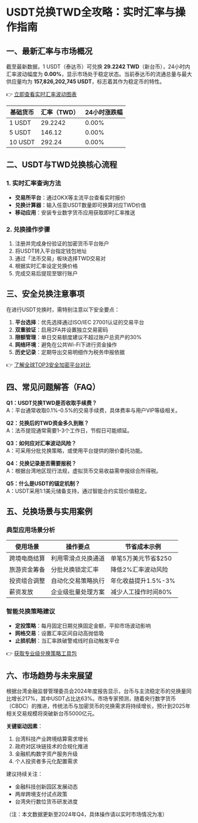 # USDT兑换TWD全攻略：实时汇率与操作指南

## 一、最新汇率与市场概况

截至最新数据，1 USDT（泰达币）可兑换 **29.2242 TWD**（新台币），24小时内汇率波动幅度为 **0.00%**，显示市场处于稳定状态。当前泰达币的流通总量与最大供应量均为 **157,826,202,745 USDT**，标志着其作为稳定币的特性。

👉 [立即查看实时汇率波动图表](https://bit.ly/okx_welcome)

| 基础货币 | 汇率（TWD） | 24小时涨跌幅 |
|---------|------------|-------------|
| 1 USDT  | 29.2242    | 0.00%       |
| 5 USDT  | 146.12     | 0.00%       |
| 10 USDT | 292.24     | 0.00%       |

## 二、USDT与TWD兑换核心流程

### 1. 实时汇率查询方法
- **交易所平台**：通过OKX等主流平台查看实时报价
- **兑换计算器**：输入任意USDT数量即可换算对应TWD价值
- **移动应用**：安装专业数字货币应用获取即时汇率推送

### 2. 兑换操作步骤
1. 注册并完成身份验证的加密货币平台账户
2. 将USDT转入平台指定钱包地址
3. 通过「法币交易」板块选择TWD交易对
4. 根据实时汇率设定兑换价格
5. 完成交易后提现至银行账户

## 三、安全兑换注意事项

在进行USDT兑换时，需特别注意以下安全要点：

1. **平台选择**：优先选择通过ISO/IEC 27001认证的交易平台
2. **双重验证**：启用2FA并设置独立交易密码
3. **限额管理**：单日交易额度建议不超过账户总资产的30%
4. **网络环境**：避免在公共Wi-Fi下进行资金操作
5. **历史记录**：定期导出交易明细作为税务申报依据

👉 [了解全球TOP3安全加密平台对比](https://bit.ly/okx_welcome)

## 四、常见问题解答（FAQ）

**Q1：USDT兑换TWD是否收取手续费？**  
A：平台通常收取0.1%-0.5%的交易手续费，具体费率与用户VIP等级相关。

**Q2：兑换后的TWD资金多久到账？**  
A：法币提现通常需要1-3个工作日，节假日可能顺延。

**Q3：如何应对汇率波动风险？**  
A：可采用分批兑换策略，或使用平台提供的限价委托功能。

**Q4：兑换记录是否需要报税？**  
A：根据台湾地区现行法规，虚拟货币交易收益需申报综合所得税。

**Q5：什么是USDT的锚定机制？**  
A：USDT采用1:1美元储备支持，通过智能合约实现价值稳定。

## 五、兑换场景与实用案例

### 典型应用场景分析

| 使用场景       | 操作要点                  | 节省成本示例          |
|----------------|---------------------------|-----------------------|
| 跨境电商结算   | 利用零滑点兑换通道        | 单笔5万美元节省$250   |
| 旅游资金筹备   | 分批兑换锁定汇率          | 降低2%汇率波动风险     |
| 投资组合调整   | 自动化交易策略执行        | 年化收益提升1.5%-3%   |
| 薪资发放       | 企业级批量处理方案        | 减少人工操作时间80%   |

### 智能兑换策略建议
- **定投策略**：每月固定日期兑换固定金额，平抑市场波动影响
- **网格交易**：设置汇率区间自动高抛低吸
- **止损机制**：当汇率跌破警戒线时自动触发平仓

👉 [获取专业级兑换策略工具包](https://bit.ly/okx_welcome)

## 六、市场趋势与未来展望

根据台湾金融监督管理委员会2024年度报告显示，台币与主流稳定币的兑换量同比增长217%，其中USDT占比达63%。市场专家预测，随着央行数字货币（CBDC）的推进，传统法币与加密货币的兑换需求将持续增长，预计到2025年相关交易规模将突破新台币5000亿元。

**关键驱动因素**：
1. 台湾科技产业跨境结算需求增长
2. 政府对区块链技术的合规化推进
3. 金融机构数字资产服务升级
4. 个人投资者多元化配置需求

建议持续关注：
- 金融科技创新园区发展动态
- 两岸跨境支付试点政策
- 台湾央行数位货币研发进度

（注：本文数据更新至2024年Q4，具体操作请以实时市场情况为准）